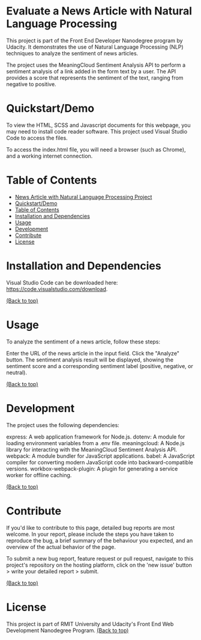# Evaluate a News Article with Natural Language Processing

This project is part of the Front End Developer Nanodegree program by Udacity. It demonstrates the use of Natural Language Processing (NLP) techniques to analyze the sentiment of news articles.

The project uses the MeaningCloud Sentiment Analysis API to perform a sentiment analysis of a link added in the form text by a user. The API provides a score that represents the sentiment of the text, ranging from negative to positive.

# Quickstart/Demo

To view the HTML, SCSS and Javascript documents for this webpage, you may need to install code reader software. This project used Visual Studio Code to access the files.

To access the index.html file, you will need a browser (such as Chrome), and a working internet connection. 

# Table of Contents

- [News Article with Natural Language Processing Project](#natural-language-project)
- [Quickstart/Demo](#quickstartdemo)
- [Table of Contents](#table-of-contents)
- [Installation and Dependencies](#installation)
- [Usage](#usage)
- [Development](#development)
- [Contribute](#contribute)
- [License](#license)

# Installation and Dependencies

Visual Studio Code can be downloaded here: https://code.visualstudio.com/download.

[(Back to top)](#table-of-contents)

# Usage

To analyze the sentiment of a news article, follow these steps:

Enter the URL of the news article in the input field.
Click the "Analyze" button.
The sentiment analysis result will be displayed, showing the sentiment score and a corresponding sentiment label (positive, negative, or neutral).

[(Back to top)](#table-of-contents)

# Development

The project uses the following dependencies:

express: A web application framework for Node.js.
dotenv: A module for loading environment variables from a .env file.
meaningcloud: A Node.js library for interacting with the MeaningCloud Sentiment Analysis API.
webpack: A module bundler for JavaScript applications.
babel: A JavaScript compiler for converting modern JavaScript code into backward-compatible versions.
workbox-webpack-plugin: A plugin for generating a service worker for offline caching.

[(Back to top)](#table-of-contents)

# Contribute

If you'd like to contribute to this page, detailed bug reports are most welcome. In your report, please include the steps you have taken to reproduce the bug, a brief summary of the behaviour you expected, and an overview of the actual behavior of the page. 

To submit a new bug report, feature request or pull request, navigate to this project's repository on the hosting platform, click on the 'new issue' button > write your detailed report > submit. 

[(Back to top)](#table-of-contents)

# License

This project is part of RMIT University and Udacity's Front End Web Development Nanodegree Program.
[(Back to top)](#table-of-contents)


